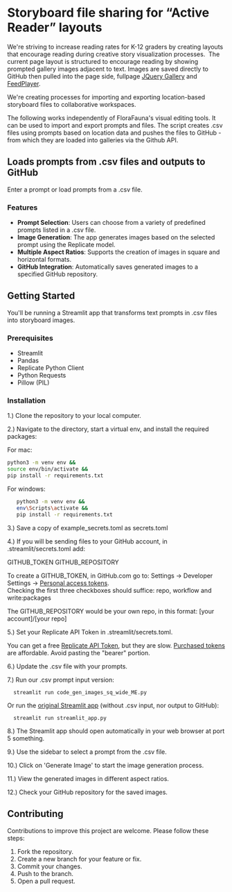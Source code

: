 # Storyboard file sharing for “Active Reader” layouts

We're striving to increase reading rates for K-12 graders by creating layouts that encourage reading during creative story visualization processes. &nbsp;The current page layout is structured to encourage reading by showing prompted gallery images adjacent to text.  Images are saved directly to GitHub then pulled into the page side, fullpage [JQuery Gallery](gallery) and [FeedPlayer](../feed).<!-- or [React Gallery](https://model.earth/react-gallery/view/)  On narrow screen, the gallery appears above the text. Generated in different aspect ratios-->

We're creating processes for importing and exporting location-based storyboard files to collaborative workspaces.

The following works independently of FloraFauna's visual editing tools. It can be used to import and export prompts and files. The script creates .csv files using prompts based on location data and pushes the files to GitHub - from which they are loaded into galleries via the Github API.


## Loads prompts from .csv files and outputs to GitHub

Enter a prompt or load prompts from a .csv file.



### Features

- **Prompt Selection**: Users can choose from a variety of predefined prompts listed in a .csv file.
- **Image Generation**: The app generates images based on the selected prompt using the Replicate model.
- **Multiple Aspect Ratios**: Supports the creation of images in square and horizontal formats.
- **GitHub Integration**: Automatically saves generated images to a specified GitHub repository.


## Getting Started

You'll be running a Streamlit app that transforms text prompts in .csv files into storyboard images.  

### Prerequisites

- Streamlit
- Pandas
- Replicate Python Client
- Python Requests
- Pillow (PIL)

### Installation

1.) Clone the repository to your local computer.

2.) Navigate to the directory, start a virtual env, and install the required packages:
   
   For mac:

   ```bash
   python3 -m venv env && 
   source env/bin/activate &&
   pip install -r requirements.txt
   ```
   For windows:
```bash
   python3 -m venv env && 
   env\Scripts\activate &&
   pip install -r requirements.txt
   ```
3.) Save a copy of example_secrets.toml as secrets.toml

4.) If you will be sending files to your GitHub account, in .streamlit/secrets.toml add:

GITHUB\_TOKEN
GITHUB\_REPOSITORY

To create a GITHUB_TOKEN, in GitHub.com go to: Settings -> Developer Settings -> [Personal access tokens](https://github.com/settings/tokens).  
Checking the first three checkboxes should suffice: repo, workflow and write:packages

The GITHUB_REPOSITORY would be your own repo, in this format: [your account]/[your repo]

5.) Set your Replicate API Token in .streamlit/secrets.toml. 

You can get a free [Replicate API Token](https://replicate.com/docs/reference/http#authentication), but they are slow. [Purchased tokens](https://replicate.com/pricing) are affordable.
Avoid pasting the "bearer" portion.

6.) Update the .csv file with your prompts.

7.) Run our .csv prompt input version:

      streamlit run code_gen_images_sq_wide_ME.py

Or run the [original Streamlit app](https://github.com/tonykipkemboi/streamlit-replicate-img-app) (without .csv input, nor output to GitHub):

      streamlit run streamlit_app.py


8.) The Streamlit app should open automatically in your web browser at port 5 something.

9.) Use the sidebar to select a prompt from the .csv file.

10.) Click on 'Generate Image' to start the image generation process.

11.) View the generated images in different aspect ratios.

12.) Check your GitHub repository for the saved images.


## Contributing

Contributions to improve this project are welcome. Please follow these steps:

1. Fork the repository.
2. Create a new branch for your feature or fix.
3. Commit your changes.
4. Push to the branch.
5. Open a pull request.